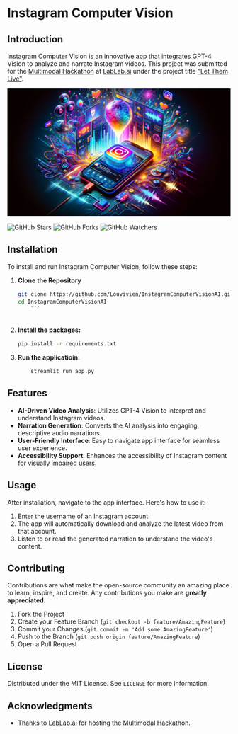 # Instagram Computer Vision

## Introduction

Instagram Computer Vision is an innovative app that integrates GPT-4 Vision to analyze and narrate Instagram videos. This project was submitted for the [Multimodal Hackathon](https://lablab.ai/event/multimodal-hackathon) at [LabLab.ai](https://lablab.ai) under the project title ["Let Them Live"](https://lablab.ai/event/multimodal-hackathon/let-them-live/instagram-computer-vision).

![Project Cover](https://github.com/Louvivien/InstagramComputerVisionAI/blob/main/cover.webp
)

![GitHub Stars](https://img.shields.io/github/stars/Louvivien/InstagramComputerVisionAI?style=social)
![GitHub Forks](https://img.shields.io/github/forks/Louvivien/InstagramComputerVisionAI?style=social)
![GitHub Watchers](https://img.shields.io/github/watchers/Louvivien/InstagramComputerVisionAI?style=social)

## Installation

To install and run Instagram Computer Vision, follow these steps:

1. **Clone the Repository**

   ```bash
   git clone https://github.com/Louvivien/InstagramComputerVisionAI.git
   cd InstagramComputerVisionAI
       ```



2. **Install the packages:**

    ```bash
    pip install -r requirements.txt

    ```

3. **Run the applicatioin:**
    
    ```bash
        streamlit run app.py
    ```

## Features

- **AI-Driven Video Analysis**: Utilizes GPT-4 Vision to interpret and understand Instagram videos.
- **Narration Generation**: Converts the AI analysis into engaging, descriptive audio narrations.
- **User-Friendly Interface**: Easy to navigate app interface for seamless user experience.
- **Accessibility Support**: Enhances the accessibility of Instagram content for visually impaired users.

## Usage

After installation, navigate to the app interface. Here's how to use it:

1. Enter the username of an Instagram account.
2. The app will automatically download and analyze the latest video from that account.
3. Listen to or read the generated narration to understand the video's content.

## Contributing

Contributions are what make the open-source community an amazing place to learn, inspire, and create. Any contributions you make are **greatly appreciated**.

1. Fork the Project
2. Create your Feature Branch (`git checkout -b feature/AmazingFeature`)
3. Commit your Changes (`git commit -m 'Add some AmazingFeature'`)
4. Push to the Branch (`git push origin feature/AmazingFeature`)
5. Open a Pull Request

## License

Distributed under the MIT License. See `LICENSE` for more information.

## Acknowledgments

- Thanks to LabLab.ai for hosting the Multimodal Hackathon.


